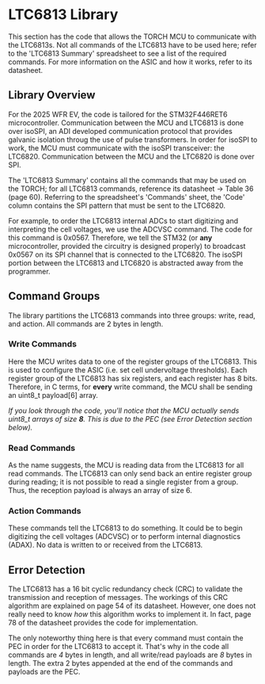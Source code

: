 # LTC6813 Library
This section has the code that allows the TORCH MCU to communicate with the LTC6813s. Not all commands of the LTC6813 have to be used here; refer to the 'LTC6813 Summary' spreadsheet to see a list of the required commands. For more information on the ASIC and how it works, refer to its datasheet.

## Library Overview
For the 2025 WFR EV, the code is tailored for the STM32F446RET6 microcontroller. Communication between the MCU and LTC6813 is done over isoSPI, an ADI developed communication protocol that provides galvanic isolation throug the use of pulse transformers. In order for isoSPI to work, the MCU must communicate with the isoSPI transceiver: the LTC6820. Communication between the MCU and the LTC6820 is done over SPI.

The 'LTC6813 Summary' contains all the commands that may be used on the TORCH; for all LTC6813 commands, reference its datasheet -> Table 36 (page 60). Referring to the spreadsheet's 'Commands' sheet, the 'Code' column contains the SPI pattern that must be sent to the LTC6820. 

For example, to order the LTC6813 internal ADCs to start digitizing and interpreting the cell voltages, we use the ADCVSC command. The code for this command is 0x0567. Therefore, we tell the STM32 (or **any** microcontroller, provided the circuitry is designed properly) to broadcast 0x0567 on its SPI channel that is connected to the LTC6820. The isoSPI portion between the LTC6813 and LTC6820 is abstracted away from the programmer.

## Command Groups
The library partitions the LTC6813 commands into three groups: write, read, and action. All commands are 2 bytes in length.

### Write Commands
Here the MCU writes data to one of the register groups of the LTC6813. This is used to configure the ASIC (i.e. set cell undervoltage thresholds). Each register group of the LTC6813 has six registers, and each register has 8 bits. Therefore, in C terms, for **every** write command, the MCU shall be sending an uint8_t payload[6] array.

*If you look through the code, you'll notice that the MCU actually sends uint8_t arrays of size **8**. This is due to the PEC (see Error Detection section below).*

### Read Commands
As the name suggests, the MCU is reading data from the LTC6813 for all read commands. The LTC6813 can only send back an entire register group during reading; it is not possible to read a single register from a group. Thus, the reception payload is always an array of size 6.

### Action Commands
These commands tell the LTC6813 to do something. It could be to begin digitizing the cell voltages (ADCVSC) or to perform internal diagnostics (ADAX). No data is written to or received from the LTC6813.

## Error Detection
The LTC6813 has a 16 bit cyclic redundancy check (CRC) to validate the transmission and reception of messages. The workings of this CRC algorithm are explained on page 54 of its datasheet. However, one does not really need to know *how* this algorithm works to implement it. In fact, page 78 of the datasheet provides the code for implementation.

The only noteworthy thing here is that every command must contain the PEC in order for the LTC6813 to accept it. That's why in the code all commands are *4* bytes in length, and all write/read payloads are *8* bytes in length. The extra 2 bytes appended at the end of the commands and payloads are the PEC.
